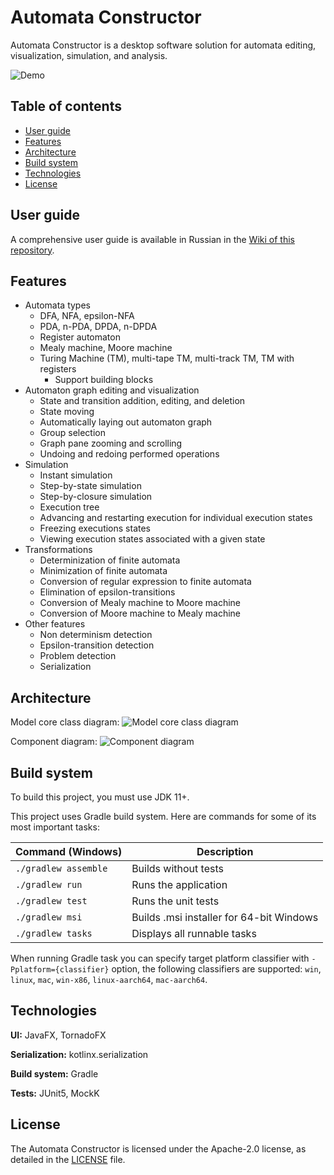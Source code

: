 # Automata Constructor

Automata Constructor is a desktop software solution for automata editing, visualization, simulation, and analysis.

![Demo](demo.gif)

## Table of contents

* [User guide](#user-guide)
* [Features](#features)
* [Architecture](#architecture)
* [Build system](#build-system)
* [Technologies](#technologies)
* [License](#license)

## User guide

A comprehensive user guide is available in Russian in the [Wiki of this repository](https://github.com/spbu-se/KotlinAutomataConstructor/wiki/%D0%91%D1%8B%D1%81%D1%82%D1%80%D1%8B%D0%B9-%D1%81%D1%82%D0%B0%D1%80%D1%82).

## Features

* Automata types
    - DFA, NFA, epsilon-NFA
    - PDA, n-PDA, DPDA, n-DPDA
    - Register automaton
    - Mealy machine, Moore machine
    - Turing Machine (TM), multi-tape TM, multi-track TM, TM with registers
      - Support building blocks
* Automaton graph editing and visualization
    - State and transition addition, editing, and deletion
    - State moving
    - Automatically laying out automaton graph
    - Group selection
    - Graph pane zooming and scrolling
    - Undoing and redoing performed operations
* Simulation
    - Instant simulation
    - Step-by-state simulation
    - Step-by-closure simulation
    - Execution tree
    - Advancing and restarting execution for individual execution states
    - Freezing executions states
    - Viewing execution states associated with a given state
* Transformations
    - Determinization of finite automata
    - Minimization of finite automata
    - Conversion of regular expression to finite automata
    - Elimination of epsilon-transitions
    - Conversion of Mealy machine to Moore machine
    - Conversion of Moore machine to Mealy machine
* Other features
    - Non determinism detection
    - Epsilon-transition detection
    - Problem detection
    - Serialization

## Architecture

Model core class diagram:
![Model core class diagram](model-core-class-diagram.svg)

Component diagram:
![Component diagram](component-diagram.svg)

## Build system

To build this project, you must use JDK 11+.

This project uses Gradle build system. Here are commands for some of its most important tasks:

| Command (Windows)    | Description                              |
|----------------------|------------------------------------------|
| `./gradlew assemble` | Builds without tests                     |
| `./gradlew run`      | Runs the application                     |
| `./gradlew test`     | Runs the unit tests                      |
| `./gradlew msi`      | Builds .msi installer for 64-bit Windows |
| `./gradlew tasks`    | Displays all runnable tasks              |

When running Gradle task you can specify target platform classifier with `-Pplatform={classifier}` option,
the following classifiers are supported: `win`, `linux`, `mac`, `win-x86`, `linux-aarch64`, `mac-aarch64`. 

## Technologies

**UI:** JavaFX, TornadoFX

**Serialization:** kotlinx.serialization

**Build system:** Gradle

**Tests:** JUnit5, MockK

## License

The Automata Constructor is licensed under the Apache-2.0 license, as detailed in the [LICENSE](LICENSE) file.
